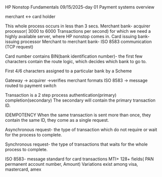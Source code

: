 HP Nonstop Fundamentals
09/15/2025-day 01
Payment systems overview

merchant <-> card holder

This whole process occurs in less than 3 secs.
Merchant bank- acquirer processor( 3000 to 6000 Transactions per second) for which we need a highly available server, where HP nonstop comes in.
Card issuing bank- issuing processor
Merchant to merchant bank- ISO 8583 communication (TCP request)

Card number contains BIN(bank identification number)- the first few characters contain the route logic, which decides which bank to go to.

First 4/6 characters assigned to a particular bank by a Scheme 

Gateway -> acquirer ->verifies merchant formats ISO 8583 -> message routed to payment switch

Transaction is a 2 step process
authentication(primary)
completion(secondary)
 The secondary will contain the primary transaction ID.

IDEMPOTENCY
When the same transaction is sent more than once, they contain the same ID, they come as a single request.

Asynchronous request- the type of transaction which do not require or wait for the process to complete.

Synchronous request- the type of transactions that waits for the whole process to complete.

ISO 8583- message standard for card transactions
MTI+ 128+ fields( PAN permanent account number, Amount)
Variations exist among visa, mastercard, amex

